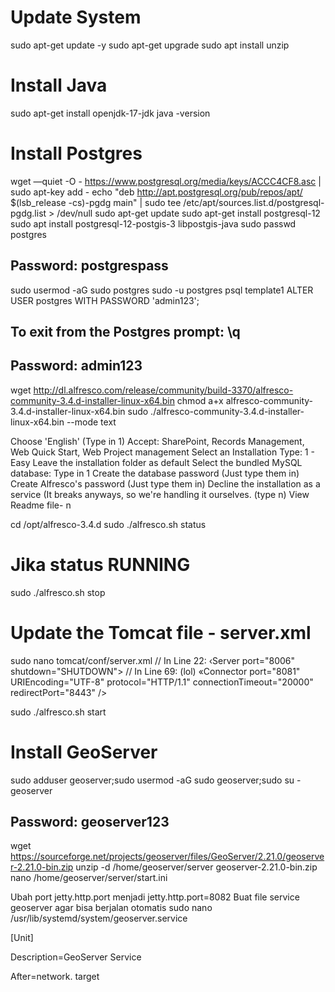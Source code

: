 # Update System
sudo apt-get update -y
sudo apt-get upgrade
sudo apt install unzip

# Install Java
sudo apt-get install openjdk-17-jdk
java -version

# Install Postgres
wget —quiet -O - https://www.postgresql.org/media/keys/ACCC4CF8.asc | sudo apt-key add - 
echo "deb http://apt.postgresql.org/pub/repos/apt/  $(lsb_release -cs)-pgdg main" | sudo tee /etc/apt/sources.list.d/postgresql-pgdg.list &gt;  /dev/null
sudo apt-get update
sudo apt-get install postgresql-12
sudo apt install postgresql-12-postgis-3 libpostgis-java
sudo passwd postgres
## Password: postgrespass
sudo usermod -aG sudo postgres
sudo -u postgres psql template1
ALTER USER postgres WITH PASSWORD 'admin123';
## To exit from the Postgres prompt: \q
## Password: admin123

wget http://dl.alfresco.com/release/community/build-3370/alfresco-community-3.4.d-installer-linux-x64.bin
chmod a+x alfresco-community-3.4.d-installer-linux-x64.bin
sudo ./alfresco-community-3.4.d-installer-linux-x64.bin --mode text

Choose 'English' (Type in 1)
﻿﻿Accept: SharePoint, Records Management, Web Quick Start, Web Project management
﻿﻿Select an Installation Type: 1 - Easy
﻿Leave the installation folder as default
﻿﻿Select the bundled MySQL database: Type in 1
﻿﻿Create the database password (Just type them in)
﻿﻿Create Alfresco's password (Just type them in)
﻿﻿Decline the installation as a service (It breaks anyways, so we're handling it ourselves. (type n)
View Readme file- n

cd  /opt/alfresco-3.4.d 
sudo ./alfresco.sh status

# Jika status RUNNING
sudo ./alfresco.sh stop

# Update the Tomcat file - server.xml
sudo nano tomcat/conf/server.xml
// In Line 22: ‹Server port="8006" shutdown="SHUTDOWN">
// In Line 69: (lol) «Connector port="8081" URIEncoding="UTF-8" protocol="НТТР/1.1" connectionTimeout="20000" redirectPort="8443" />

sudo ./alfresco.sh start

# Install GeoServer
sudo adduser geoserver;sudo usermod -aG sudo geoserver;sudo su - geoserver 
## Password: geoserver123
wget https://sourceforge.net/projects/geoserver/files/GeoServer/2.21.0/geoserver-2.21.0-bin.zip
unzip -d /home/geoserver/server geoserver-2.21.0-bin.zip 
nano /home/geoserver/server/start.ini

Ubah port jetty.http.port menjadi jetty.http.port=8082
Buat file service geoserver agar bisa berjalan otomatis 
sudo nano /usr/lib/systemd/system/geoserver.service

[Unit]

Description=GeoServer Service

After=network. target
